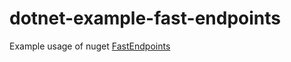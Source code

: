 # dotnet-example-fast-endpoints
Example usage of nuget [FastEndpoints](https://github.com/FastEndpoints/FastEndpoints)